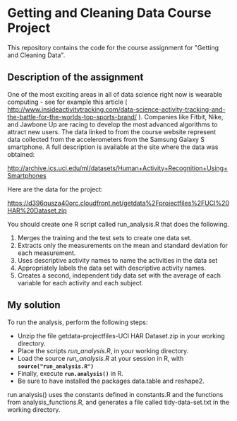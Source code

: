 Getting and Cleaning Data Course Project
========================================

This repository contains the code for the course assignment for "Getting and Cleaning Data". 

## Description of the assignment

One of the most exciting areas in all of data science right now is wearable computing - see for example this article ( http://www.insideactivitytracking.com/data-science-activity-tracking-and-the-battle-for-the-worlds-top-sports-brand/ ). Companies like Fitbit, Nike, and Jawbone Up are racing to develop the most advanced algorithms to attract new users. The data linked to from the course website represent data collected from the accelerometers from the Samsung Galaxy S smartphone. A full description is available at the site where the data was obtained: 

http://archive.ics.uci.edu/ml/datasets/Human+Activity+Recognition+Using+Smartphones 

Here are the data for the project: 

https://d396qusza40orc.cloudfront.net/getdata%2Fprojectfiles%2FUCI%20HAR%20Dataset.zip 

You should create one R script called run_analysis.R that does the following. 

1. Merges the training and the test sets to create one data set.
2. Extracts only the measurements on the mean and standard deviation for each measurement. 
3. Uses descriptive activity names to name the activities in the data set
4. Appropriately labels the data set with descriptive activity names. 
5. Creates a second, independent tidy data set with the average of each variable for each activity and each subject. 

## My solution

To run the analysis, perform the following steps:
* Unzip the file getdata-projectfiles-UCI HAR Dataset.zip in your working directory.
* Place the scripts *run_analysis.R*, in your working directory.
* Load the source *run_analysis.R* at your session in R, with **`source("run_analysis.R")`**
* Finally, execute **`run.analysis()`** in R.
* Be sure to have installed the packages data.table and reshape2.

run.analysis() uses the constants defined in constants.R and the functions from analysis_functions.R, and generates a file called tidy-data-set.txt in the working directory.
